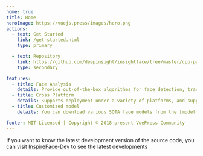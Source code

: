 ```yaml
---
home: true
title: Home
heroImage: https://vuejs.press/images/hero.png
actions:
  - text: Get Started
    link: /get-started.html
    type: primary

  - text: Repository
    link: https://github.com/deepinsight/insightface/tree/master/cpp-package/inspireface
    type: secondary

features:
  - title: Face Analysis
    details: Provide out-of-the-box algorithms for face detection, tracking, recognition, key point detection and various facial expression state analysis.
  - title: Cross Platform
    details: Supports deployment under a variety of platforms, and supports CPU, NPU, GPU and other devices to accelerate inference. You can download the SDK you need from the [release page](https://github.com/HyperInspire/InspireFace/releases).
  - title: Customized model
    details: You can download various SOTA face models from the [model zoo page](https://github.com/HyperInspire/InspireFace/releases/tag/v1.x).

footer: MIT Licensed | Copyright © 2018-present VuePress Community
---
```


If you want to know the latest development version of the source code, you can visit [InspireFace-Dev](https://github.com/HyperInspire/InspireFace) to see the latest developments

[default-theme-home]: https://vuejs.press/reference/default-theme/frontmatter.html#home-page
